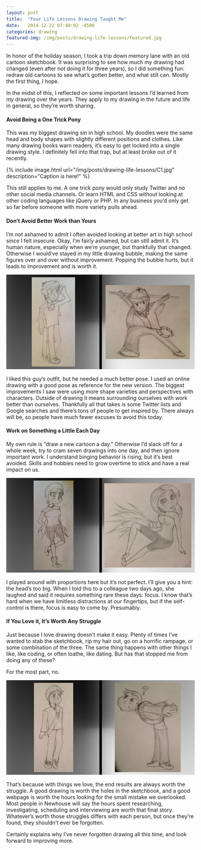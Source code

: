 ```yaml
---
layout: post
title:  "Four Life Lessons Drawing Taught Me"
date:   2014-12-22 07:40:02 -0500
categories: drawing
featured-img: /img/posts/drawing-life-lessons/featured.jpg
---
```


In honor of the holiday season, I took a trip down memory lane with an old cartoon sketchbook. It was surprising to see how much my drawing had changed (even after not doing it for three years), so I did something fun: redraw old cartoons to see what’s gotten better, and what still can. Mostly the first thing, I hope.

In the midst of this, I reflected on some important lessons I’d learned from my drawing over the years. They apply to my drawing in the future and life in general, so they’re worth sharing.

#### Avoid Being a One Trick Pony
This was my biggest drawing sin in high school. My doodles were the same head and body shapes with slightly different positions and clothes. Like many drawing books warn readers, it’s easy to get locked into a single drawing style. I definitely fell into that trap, but at least broke out of it recently.

{% include image.html url="/img/posts/drawing-life-lessons/C1.jpg" description="Caption is here!" %}

This still applies to me. A one trick pony would only study Twitter and no other social media channels. Or learn HTML and CSS without looking at other coding languages like jQuery or PHP. In any business you’d only get so far before someone with more variety pulls ahead.

#### Don’t Avoid Better Work than Yours
I’m not ashamed to admit I often avoided looking at better art in high school since I felt insecure. Okay, I’m fairly ashamed, but can still admit it. It’s human nature, especially when we’re younger, but thankfully that changed. Otherwise I would’ve stayed in my little drawing bubble, making the same figures over and over without improvement. Popping the bubble hurts, but it leads to improvement and is worth it.

![''](/img/posts/drawing-life-lessons/C2.jpg)

I liked this guy’s outfit, but he needed a much better pose. I used an online drawing with a good pose as reference for the new version.
The biggest improvements I saw were using more shape varieties and perspectives with characters. Outside of drawing it means surrounding ourselves with work better than ourselves. Thankfully all that takes is some Twitter lists and Google searches and there’s tons of people to get inspired by. There always will be, so people have much fewer excuses to avoid this today.

#### Work on Something a Little Each Day
My own rule is “draw a new cartoon a day.” Otherwise I’d slack off for a whole week, try to cram seven drawings into one day, and then ignore important work. I understand binging behavior is rising, but it’s best avoided. Skills and hobbies need to grow overtime to stick and have a real impact on us.

![''](/img/posts/drawing-life-lessons/C3.jpg)

I played around with proportions here but it’s not perfect. I’ll give you a hint: the head’s too big.
When I told this to a colleague two days ago, she laughed and said it requires something rare these days: focus. I know that’s hard when we have limitless distractions at our fingertips, but if the self-control is there, focus is easy to come by. Presumably.

#### If You Love it, It’s Worth Any Struggle
Just because I love drawing doesn’t make it easy. Plenty of times I’ve wanted to stab the sketchbook, rip my hair out, go on a horrific rampage, or some combination of the three. The same thing happens with other things I like, like coding, or often loathe, like dating. But has that stopped me from doing any of these?

For the most part, no.

![''](/img/posts/drawing-life-lessons/C4.jpg)

That’s because with things we love, the end results are always worth the struggle. A good drawing is worth the holes in the sketchbook, and a good webpage is worth the hours looking for the small mistake we overlooked. Most people in Newhouse will say the hours spent researching, investigating, scheduling and interviewing are worth that final story. Whatever’s worth those struggles differs with each person, but once they’re found, they shouldn’t ever be forgotten.

Certainly explains why I’ve never forgotten drawing all this time, and look forward to improving more.